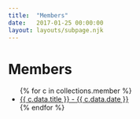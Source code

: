 ```yaml
---
title:  "Members"
date:   2017-01-25 00:00:00
layout: layouts/subpage.njk
---
```


<h1 class="title is-1">Members</h1>

<ul>
{% for c in collections.member %}
    <li>
        <a href="{{ c.url }}">
        {{ c.data.title }} - {{ c.data.date }}
        </a>
    </li>
{% endfor %}
</ul>